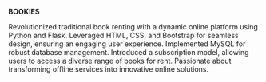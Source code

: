 <b>BOOKIES</b>

Revolutionized traditional book renting with a dynamic online platform using Python and Flask. 
Leveraged HTML, CSS, and Bootstrap for seamless design, ensuring an engaging user experience. 
Implemented MySQL for robust database management. 
Introduced a subscription model, allowing users to access a diverse range of books for rent. 
Passionate about transforming offline services into innovative online solutions.
